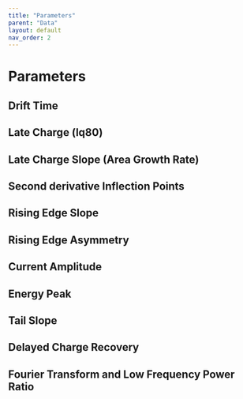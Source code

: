 ```yaml
---
title: "Parameters"
parent: "Data"
layout: default
nav_order: 2
---
```


# Parameters

## Drift Time

## Late Charge (lq80)

## Late Charge Slope (Area Growth Rate)

## Second derivative Inflection Points 

## Rising Edge Slope

## Rising Edge Asymmetry 

## Current Amplitude

## Energy Peak 

## Tail Slope 

## Delayed Charge Recovery 

## Fourier Transform and Low Frequency Power Ratio 


